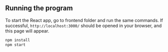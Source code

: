 ## Running the program

To start the React app, go to frontend folder and run the same commands. If successful, `http://localhost:3000/` should be opened in your browser, and this page will appear. 

```bash
npm install
npm start
```
